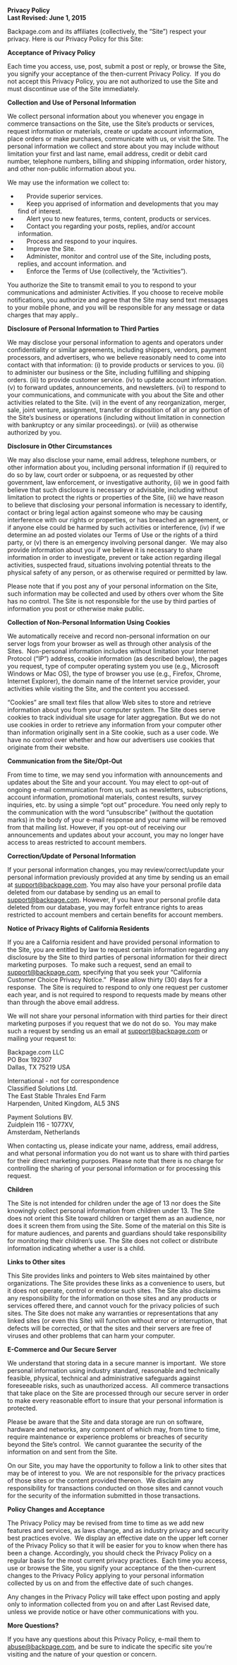 **Privacy Policy  
Last Revised: June 1, 2015**

Backpage.com and its affiliates (collectively, the “Site”) respect your privacy. Here is our Privacy Policy for this Site:

**Acceptance of Privacy Policy**

Each time you access, use, post, submit a post or reply, or browse the Site, you signify your acceptance of the then-current Privacy Policy.  If you do not accept this Privacy Policy, you are not authorized to use the Site and must discontinue use of the Site immediately.

**Collection and Use of Personal Information**  
  
We collect personal information about you whenever you engage in commerce transactions on the Site, use the Site’s products or services, request information or materials, create or update account information, place orders or make purchases, communicate with us, or visit the Site. The personal information we collect and store about you may include without limitation your first and last name, email address, credit or debit card number, telephone numbers, billing and shipping information, order history, and other non-public information about you.  
  
We may use the information we collect to:

*        Provide superior services.
*        Keep you apprised of information and developments that you may find of interest.
*        Alert you to new features, terms, content, products or services.
*        Contact you regarding your posts, replies, and/or account information.
*        Process and respond to your inquires.
*        Improve the Site.
*        Administer, monitor and control use of the Site, including posts, replies, and account information. and
*        Enforce the Terms of Use (collectively, the “Activities”).

You authorize the Site to transmit email to you to respond to your communications and administer Activities. If you choose to receive mobile notifications, you authorize and agree that the Site may send text messages to your mobile phone, and you will be responsible for any message or data charges that may apply..  
  

**Disclosure of Personal Information to Third Parties**  
  
We may disclose your personal information to agents and operators under confidentiality or similar agreements, including shippers, vendors, payment processors, and advertisers, who we believe reasonably need to come into contact with that information: (i) to provide products or services to you. (ii) to administer our business or the Site, including fulfilling and shipping orders. (iii) to provide customer service. (iv) to update account information. (v) to forward updates, announcements, and newsletters. (vi) to respond to your communications, and communicate with you about the Site and other activities related to the Site. (vii) in the event of any reorganization, merger, sale, joint venture, assignment, transfer or disposition of all or any portion of the Site’s business or operations (including without limitation in connection with bankruptcy or any similar proceedings). or (viii) as otherwise authorized by you.   
  
**Disclosure in Other Circumstances**  
  
We may also disclose your name, email address, telephone numbers, or other information about you, including personal information if (i) required to do so by law, court order or subpoena, or as requested by other government, law enforcement, or investigative authority, (ii) we in good faith believe that such disclosure is necessary or advisable, including without limitation to protect the rights or properties of the Site, (iii) we have reason to believe that disclosing your personal information is necessary to identify, contact or bring legal action against someone who may be causing interference with our rights or properties, or has breached an agreement, or if anyone else could be harmed by such activities or interference, (iv) if we determine an ad posted violates our Terms of Use or the rights of a third party, or (v) there is an emergency involving personal danger.  We may also provide information about you if we believe it is necessary to share information in order to investigate, prevent or take action regarding illegal activities, suspected fraud, situations involving potential threats to the physical safety of any person, or as otherwise required or permitted by law.  
  
Please note that if you post any of your personal information on the Site, such information may be collected and used by others over whom the Site has no control. The Site is not responsible for the use by third parties of information you post or otherwise make public.  
  
**Collection of Non-Personal Information Using Cookies**  
  
We automatically receive and record non-personal information on our server logs from your browser as well as through other analysis of the Sites.  Non-personal information includes without limitation your Internet Protocol (“IP”) address, cookie information (as described below), the pages you request, type of computer operating system you use (e.g., Microsoft Windows or Mac OS), the type of browser you use (e.g., Firefox, Chrome, Internet Explorer), the domain name of the Internet service provider, your activities while visiting the Site, and the content you accessed.   
  
“Cookies” are small text files that allow Web sites to store and retrieve information about you from your computer system. The Site does serve cookies to track individual site usage for later aggregation. But we do not use cookies in order to retrieve any information from your computer other than information originally sent in a Site cookie, such as a user code. We have no control over whether and how our advertisers use cookies that originate from their website.  
  
**Communication from the Site/Opt-Out**  
  
From time to time, we may send you information with announcements and updates about the Site and your account. You may elect to opt-out of ongoing e-mail communication from us, such as newsletters, subscriptions, account information, promotional materials, contest results, survey inquiries, etc. by using a simple “opt out” procedure. You need only reply to the communication with the word “unsubscribe” (without the quotation marks) in the body of your e-mail response and your name will be removed from that mailing list. However, if you opt-out of receiving our announcements and updates about your account, you may no longer have access to areas restricted to account members.  
  
**Correction/Update of Personal Information**  
  
If your personal information changes, you may review/correct/update your personal information previously provided at any time by sending us an email at support@backpage.com. You may also have your personal profile data deleted from our database by sending us an email to support@backpage.com. However, if you have your personal profile data deleted from our database, you may forfeit entrance rights to areas restricted to account members and certain benefits for account members.  
  
**Notice of Privacy Rights of California Residents**  
  
If you are a California resident and have provided personal information to the Site, you are entitled by law to request certain information regarding any disclosure by the Site to third parties of personal information for their direct marketing purposes.  To make such a request, send an email to support@backpage.com, specifying that you seek your “California Customer Choice Privacy Notice.”  Please allow thirty (30) days for a response.  The Site is required to respond to only one request per customer each year, and is not required to respond to requests made by means other than through the above email address.   
  
We will not share your personal information with third parties for their direct marketing purposes if you request that we do not do so.  You may make such a request by sending us an email at support@backpage.com or mailing your request to:  
  
Backpage.com LLC  
PO Box 192307  
Dallas, TX 75219 USA  
  

International - not for correspondence  
Classified Solutions Ltd.  
The East Stable Thrales End Farm  
Harpenden, United Kingdom, AL5 3NS  
  
Payment Solutions BV.  
Zuidplein 116 - 1077XV,  
Amsterdam, Netherlands

When contacting us, please indicate your name, address, email address, and what personal information you do not want us to share with third parties for their direct marketing purposes. Please note that there is no charge for controlling the sharing of your personal information or for processing this request.  
  
**Children**  
  
The Site is not intended for children under the age of 13 nor does the Site knowingly collect personal information from children under 13. The Site does not orient this Site toward children or target them as an audience, nor does it screen them from using the Site. Some of the material on this Site is for mature audiences, and parents and guardians should take responsibility for monitoring their children’s use. The Site does not collect or distribute information indicating whether a user is a child.  
  
**Links to Other sites**  
  
This Site provides links and pointers to Web sites maintained by other organizations. The Site provides these links as a convenience to users, but it does not operate, control or endorse such sites. The Site also disclaims any responsibility for the information on those sites and any products or services offered there, and cannot vouch for the privacy policies of such sites. The Site does not make any warranties or representations that any linked sites (or even this Site) will function without error or interruption, that defects will be corrected, or that the sites and their servers are free of viruses and other problems that can harm your computer.  
  
**E-Commerce and Our Secure Server**  
  
We understand that storing data in a secure manner is important.  We store personal information using industry standard, reasonable and technically feasible, physical, technical and administrative safeguards against foreseeable risks, such as unauthorized access.  All commerce transactions that take place on the Site are processed through our secure server in order to make every reasonable effort to insure that your personal information is protected.  
  
Please be aware that the Site and data storage are run on software, hardware and networks, any component of which may, from time to time, require maintenance or experience problems or breaches of security beyond the Site’s control.  We cannot guarantee the security of the information on and sent from the Site.   
  
On our Site, you may have the opportunity to follow a link to other sites that may be of interest to you.  We are not responsible for the privacy practices of those sites or the content provided thereon.  We disclaim any responsibility for transactions conducted on those sites and cannot vouch for the security of the information submitted in those transactions.  
  
**Policy Changes and Acceptance**  
  
The Privacy Policy may be revised from time to time as we add new features and services, as laws change, and as industry privacy and security best practices evolve.  We display an effective date on the upper left corner of the Privacy Policy so that it will be easier for you to know when there has been a change. Accordingly, you should check the Privacy Policy on a regular basis for the most current privacy practices.  Each time you access, use or browse the Site, you signify your acceptance of the then-current changes to the Privacy Policy applying to your personal information collected by us on and from the effective date of such changes.   
  
Any changes in the Privacy Policy will take effect upon posting and apply only to information collected from you on and after Last Revised date, unless we provide notice or have other communications with you.   
  
**More Questions?**  
  
If you have any questions about this Privacy Policy, e-mail them to abuse@backpage.com, and be sure to indicate the specific site you’re visiting and the nature of your question or concern.
